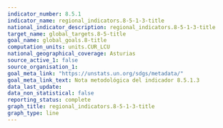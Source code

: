```yaml
---
indicator_number: 8.5.1
indicator_name: regional_indicators.8-5-1-3-title
national_indicator_description: regional_indicators.8-5-1-3-title
target_name: global_targets.8-5-title
goal_name: global_goals.8-title
computation_units: units.CUR_LCU
national_geographical_coverage: Asturias
source_active_1: false
source_organisation_1:  
goal_meta_link: "https://unstats.un.org/sdgs/metadata/"
goal_meta_link_text: Nota metodológica del indicador 8.5.1.3
data_last_update:  
data_non_statistical: false
reporting_status: complete
graph_title: regional_indicators.8-5-1-3-title
graph_type: line
---
```

